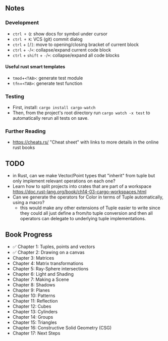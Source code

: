 ## Notes

### Development

- `ctrl + Q`: show docs for symbol under cursor
- `ctrl + K`: VCS (git) commit dialog
- `ctrl` + `[`/`]`: move to opening/closing bracket of current block
- `ctrl` + `-`/`+`: collapse/expand current code block
- `ctrl` + `shift` + `-`/`+`: collapse/expand all code blocks

#### Useful rust smart templates

- `tmod`+`<TAB>`: generate test module
- `tfn`+`<TAB>`: generate test function

### Testing

- First, install: `cargo install cargo-watch`
- Then, from the project's root directory run `cargo watch -x test` to automatically rerun all tests on save.

### Further Reading

- https://cheats.rs/ "Cheat sheet" with links to more details in the online rust books

## TODO

- in Rust, can we make Vector/Point types that "inherit" from tuple but only implement relevant operations on each one?
- Learn how to split projects into crates that are part of a
  workspace https://doc.rust-lang.org/book/ch14-03-cargo-workspaces.html
- Can we generate the operators for Color in terms of Tuple automatically, using a macro?
    - this would make any other extensions of Tuple easier to write since they could all just define a from/to tuple
      conversion and then all operators can delegate to underlying tuple implementations.

## Book Progress

- ✅ Chapter 1: Tuples, points and vectors
- ✅ Chapter 2: Drawing on a canvas
- Chapter 3: Matrices
- Chapter 4: Matrix transformations
- Chapter 5: Ray-Sphere intersections
- Chapter 6: Light and Shading
- Chapter 7: Making a Scene
- Chapter 8: Shadows
- Chapter 9: Planes
- Chapter 10: Patterns
- Chapter 11: Reflection
- Chapter 12: Cubes
- Chapter 13: Cylinders
- Chapter 14: Groups
- Chapter 15: Triangles
- Chapter 16: Constructive Solid Geometry (CSG)
- Chapter 17: Next Steps
